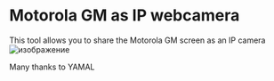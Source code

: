 # Motorola GM as IP webcamera

This tool allows you to share the Motorola GM screen as an IP camera
![изображение](https://user-images.githubusercontent.com/90838159/142772340-e6506b9b-ff9c-464f-9509-f5709c2b22c3.png)

Many thanks to YAMAL
